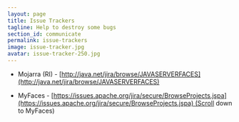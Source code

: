 ```yaml
---
layout: page
title: Issue Trackers
tagline: Help to destroy some bugs
section_id: communicate
permalink: issue-trackers
image: issue-tracker.jpg
avatar: issue-tracker-250.jpg
---
```


*   Mojarra (RI) - [http://java.net/jira/browse/JAVASERVERFACES](http://java.net/jira/browse/JAVASERVERFACES)  

*   MyFaces - [https://issues.apache.org/jira/secure/BrowseProjects.jspa](https://issues.apache.org/jira/secure/BrowseProjects.jspa) (Scroll down to MyFaces)